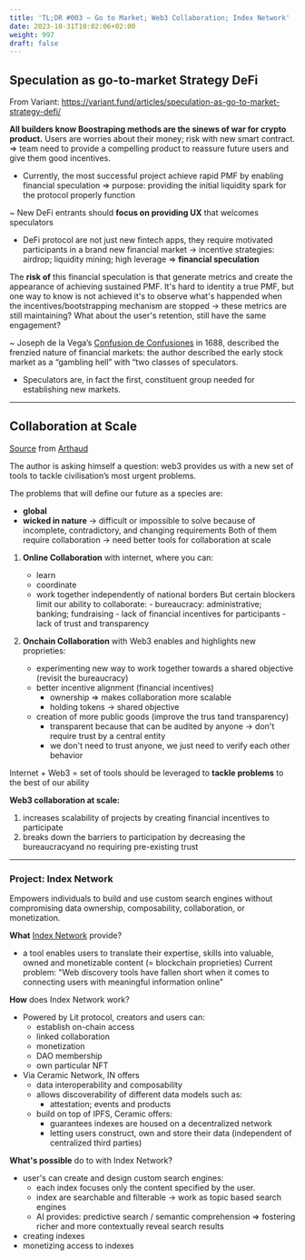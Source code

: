 ```yaml
---
title: 'TL;DR #003 – Go to Market; Web3 Collaboration; Index Network'
date: 2023-10-31T10:02:06+02:00
weight: 997
draft: false
---
```


## Speculation as go-to-market Strategy DeFi

From Variant: https://variant.fund/articles/speculation-as-go-to-market-strategy-defi/ 

**All builders know Boostraping methods are the sinews of war for crypto product.**
Users are worries about their money; risk with new smart contract.
=> team need to provide a compelling product to reassure future users and give them good incentives.
- Currently, the most successful project achieve rapid PMF by enabling financial speculation
	=> purpose: providing the initial liquidity spark for the protocol properly function

~ New DeFi entrants should **focus on providing UX** that welcomes speculators

- DeFi protocol are not just new fintech apps, they require motivated participants in a brand new financial market → incentive strategies: airdrop; liquidity mining; high leverage => **financial speculation**

The **risk of** this financial speculation is that generate metrics and create the appearance of achieving sustained PMF. It's hard to identity a true PMF, but one way to know is not achieved it's to observe what's happended when the incentives/bootstrapping mechanism are stopped → these metrics are still maintaining? What about the user's retention, still have the same engagement?

~ Joseph de la Vega’s [Confusion de Confusiones](https://gwern.net/doc/economics/1688-delavega-confusionofconfusions.pdf) in 1688, described the frenzied nature of financial markets: the author described the early stock market as a “gambling hell” with “two classes of speculators.

- Speculators are, in fact the first, constituent group needed for establishing new markets.

--- 

## Collaboration at Scale

[Source](https://inc.mirror.xyz/S6BngEcDHbrzY3bb8w8YOaFPlr8tLarGhigRXY12sA8) from [Arthaud](https://twitter.com/arthaud_)

The author is asking himself a question: web3 provides us with a new set of tools to tackle civilisation’s most urgent problems.

The problems that will define our future as a species are:
- **global** 
- **wicked in nature** → difficult or impossible to solve because of incomplete, contradictory, and changing requirements
Both of them require collaboration → need better tools for collaboration at scale

1. **Online Collaboration** with internet, where you can:
	- learn
	- coordinate
	- work together independently of national borders
			But certain blockers limit our ability to collaborate:
			- bureaucracy: administrative; banking; fundraising
			- lack of financial incentives for participants
			- lack of trust and transparency
			
			
			
2. **Onchain Collaboration** with Web3 enables and highlights new proprieties:
	- experimenting new way to work together towards a shared objective (revisit the bureaucracy)
	- better incentive alignment (financial incentives)
		- ownership => makes collaboration more scalable
		- holding tokens → shared objective
	- creation of more public goods (improve the trus tand transparency)
		- transparent because that can be audited by anyone → don't require trust by a central entity
		- we don't need to trust anyone, we just need to verify each other behavior

Internet + Web3 = set of tools should be leveraged to **tackle problems** to the best of our ability

**Web3 collaboration at scale:**

1. increases scalability of projects by creating financial incentives to participate
2. breaks down the barriers to participation by decreasing the bureaucracyand no requiring pre-existing trust

---

### Project: Index Network 

Empowers individuals to build and use custom search engines without compromising data ownership, composability, collaboration, or monetization.

**What** [Index Network](https://index.network/) provide?
- a tool enables users to translate their expertise, skills into valuable, owned and monetizable content (= blockchain proprieties)
Current problem: "Web discovery tools have fallen short when it comes to connecting users with meaningful information online"

**How** does Index Network work?

- Powered by Lit protocol, creators and users can:
	- establish on-chain access
	- linked collaboration
	- monetization
	- DAO membership
	- own particular NFT
- Via Ceramic Network, IN offers
	- data interoperability and composability
	- allows discoverability of different data models such as:
		- attestation; events and products
	- build on top of IPFS, Ceramic offers:
		- guarantees indexes are housed on a decentralized network
		- letting users construct, own and store their data (independent of centralized third parties)

**What's possible** do to with Index Network?

- user's can create and design custom search engines:
	- each index focuses only the content specified by the user.
	- index are searchable and filterable → work as topic based search engines
	- AI provides: predictive search / semantic comprehension => fostering richer and more contextually reveal search results
- creating indexes
- monetizing access to indexes
